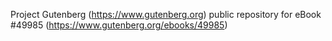 Project Gutenberg (https://www.gutenberg.org) public repository for
eBook #49985 (https://www.gutenberg.org/ebooks/49985)

